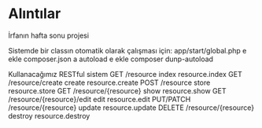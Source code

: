 Alıntılar
=========

İrfanın hafta sonu projesi


Sistemde bir classın otomatik olarak çalışması için:
	app/start/global.php e ekle
	composer.json a autoload e ekle
	composer dunp-autoload


Kullanacağımız RESTful sistem
GET 	  /resource 			index 	resource.index
GET 	  /resource/create 		create 	resource.create
POST 	  /resource 			store 	resource.store
GET 	  /resource/{resource} 		show 	resource.show
GET 	  /resource/{resource}/edit 	edit 	resource.edit
PUT/PATCH /resource/{resource} 		update 	resource.update
DELETE 	  /resource/{resource} 		destroy resource.destroy
